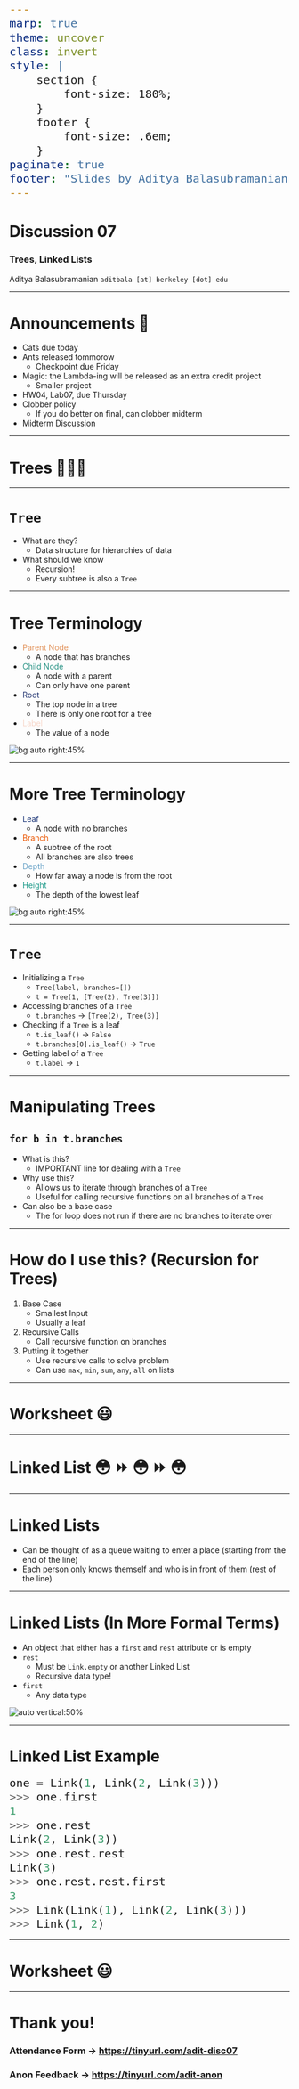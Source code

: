 ```yaml
---
marp: true
theme: uncover
class: invert
style: |
    section {
        font-size: 180%;
    }
    footer {
        font-size: .6em;
    }
paginate: true
footer: "Slides by Aditya Balasubramanian"
---
```


<!-- 
_paginate: false
_footer: Slides available at [`teaching.aditbala.com`](https://teaching.aditbala.com)
_class: invert
-->

# <!--fit--> Discussion 07

### Trees, Linked Lists

Aditya Balasubramanian
`aditbala [at] berkeley [dot] edu`

---

<!-- 
_class: invert
_footer: 7/18
_backgroundColor: #2222
-->

# Announcements :mega:

- Cats due today
- Ants released tommorow
    - Checkpoint due Friday
- Magic: the Lambda-ing will be released as an extra credit project
    - Smaller project
- HW04, Lab07, due Thursday
- Clobber policy
    - If you do better on final, can clobber midterm
- Midterm Discussion


---

# <!-- fit --> Trees :deciduous_tree::deciduous_tree::deciduous_tree:

---

# `Tree`

* What are they?
    - Data structure for hierarchies of data
* What should we know
    - Recursion!
    - Every subtree is also a `Tree`

---
<!-- 
footer : cred to @Poggenkemper 
_backgroundColor: #2222
 -->


# Tree Terminology
* <span style="color:#e2935b;">Parent Node</span>
    - A node that has branches 
* <span style="color:#279284;">Child Node</span>
    - A node with a parent
    - Can only have one parent
* <span style="color:#233571;">Root</span>
    - The top node in a tree
    - There is only one root for a tree
* <span style="color:#f8d7ca;">Label</span>
    - The value of a node

![bg auto right:45%](https://i.imgur.com/HVIBtFm.jpg)

---
<!-- 
footer : cred to @Poggenkemper 
_backgroundColor: #2222
 -->

# More Tree Terminology
* <span style="color:#1c3678;">Leaf</span>
    - A node with no branches 
* <span style="color:#eb5600;">Branch</span>
    - A subtree of the root
    - All branches are also trees
* <span style="color:#6ba4c8;">Depth</span>
    - How far away a node is from the root
* <span style="color:#1a9988;">Height</span>
    - The depth of the lowest leaf

![bg auto right:45%](https://i.imgur.com/X50smTB.png)

---

<!-- footer: "Slides by Aditya Balasubramanian" -->

# `Tree`

* Initializing a `Tree`
    -  `Tree(label, branches=[])`
    - `t = Tree(1, [Tree(2), Tree(3)])`
* Accessing branches of a `Tree`
    - `t.branches` -> `[Tree(2), Tree(3)]`
* Checking if a `Tree` is a leaf
    - `t.is_leaf()` -> `False`
    - `t.branches[0].is_leaf()` -> `True`
* Getting label of a `Tree`
    - `t.label` -> `1`

---

# Manipulating Trees

## `for b in t.branches`

* What is this?
    - IMPORTANT line for dealing with a `Tree`
* Why use this?
    - Allows us to iterate through branches of a `Tree`
    - Useful for calling recursive functions on all branches of a `Tree`
* Can also be a base case
    - The for loop does not run if there are no branches to iterate over

--- 

# How do I use this? (Recursion for Trees)

1. Base Case
    * Smallest Input
    * Usually a leaf 
2. Recursive Calls
    * Call recursive function on branches
3. Putting it together
    * Use recursive calls to solve problem
    * Can use `max`, `min`, `sum`, `any`, `all` on lists

---
# Worksheet :smiley:

---


# <!-- fit --> Linked List :flushed: :fast_forward: :flushed: :fast_forward: :flushed:

---

# Linked Lists

- Can be thought of as a queue waiting to enter a place (starting from the end of the line)
- Each person only knows themself and who is in front of them (rest of the line)

---

# Linked Lists (In More Formal Terms)

* An object that either has a `first` and `rest` attribute or is empty
* `rest`
    - Must be `Link.empty` or another Linked List
    - Recursive data type!
* `first`
    - Any data type

![auto vertical:50%](https://i.imgur.com/c0tLN7C.png)
   
---

<style scoped>
  pre > code {
    font-size: 145%;
  }
</style>

# Linked List Example

```python
one = Link(1, Link(2, Link(3)))
>>> one.first
1
>>> one.rest
Link(2, Link(3))
>>> one.rest.rest
Link(3)
>>> one.rest.rest.first
3
>>> Link(Link(1), Link(2, Link(3)))
>>> Link(1, 2)

```

---
# Worksheet :smiley:

---

# Thank you!

### Attendance Form -> https://tinyurl.com/adit-disc07

### Anon Feedback -> https://tinyurl.com/adit-anon